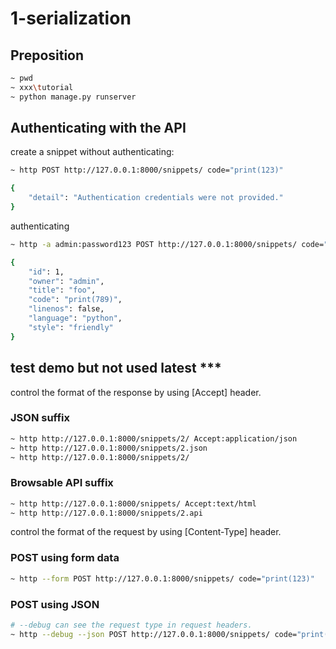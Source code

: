 # 1-serialization

## Preposition

```bash
~ pwd
~ xxx\tutorial
~ python manage.py runserver
```

## Authenticating with the API

create a snippet without authenticating:

```bash
~ http POST http://127.0.0.1:8000/snippets/ code="print(123)"

{
    "detail": "Authentication credentials were not provided."
}
```

authenticating

```bash
~ http -a admin:password123 POST http://127.0.0.1:8000/snippets/ code="print(789)"

{
    "id": 1,
    "owner": "admin",
    "title": "foo",
    "code": "print(789)",
    "linenos": false,
    "language": "python",
    "style": "friendly"
}
```

## test demo but not used latest ***

control the format of the response by using [Accept] header.

### JSON suffix

```bash
~ http http://127.0.0.1:8000/snippets/2/ Accept:application/json
~ http http://127.0.0.1:8000/snippets/2.json
~ http http://127.0.0.1:8000/snippets/2/
```

### Browsable API suffix

```bash
~ http http://127.0.0.1:8000/snippets/ Accept:text/html
~ http http://127.0.0.1:8000/snippets/2.api
```

control the format of the request by using [Content-Type] header.

### POST using form data

```bash
~ http --form POST http://127.0.0.1:8000/snippets/ code="print(123)"
```

### POST using JSON

```bash
# --debug can see the request type in request headers.
~ http --debug --json POST http://127.0.0.1:8000/snippets/ code="print(456)"
```

